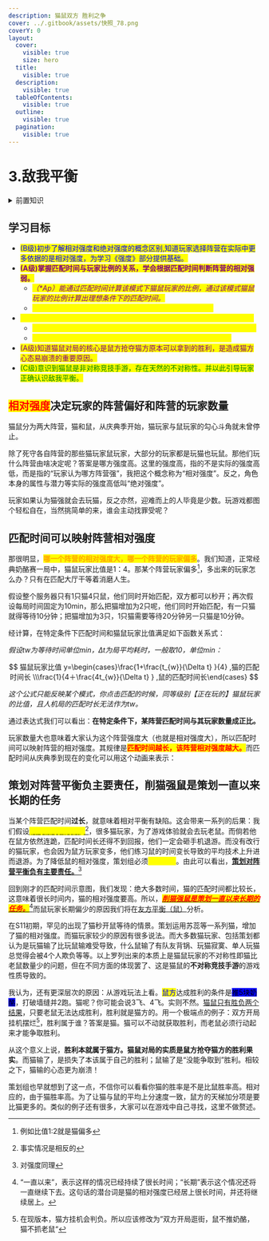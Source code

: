 ```yaml
---
description: 猫鼠双方 胜利之争
cover: ../.gitbook/assets/快照_78.png
coverY: 0
layout:
  cover:
    visible: true
    size: hero
  title:
    visible: true
  description:
    visible: true
  tableOfContents:
    visible: true
  outline:
    visible: true
  pagination:
    visible: true
---
```


# 3.敌我平衡

<details>

<summary>前置知识</summary>

[1.差距](../part.i-current-abstract/1.gap.md)&#x20;

[2.胜与负](../part.i-current-abstract/2.win-and-lose.md)

</details>

## 学习目标



* <mark style="color:blue;">(B级)初步了解相对强度和绝对强度的概念区别,知道玩家选择阵营在实际中更多依据的是相对强度，为学习《强度》部分提供基础。</mark>
* <mark style="color:purple;">**(A级)掌握匹配时间与玩家比例的关系，学会根据匹配时间判断阵营的相对强弱。**</mark>
  * _<mark style="color:purple;">（\*Ap）能通过匹配时间计算该模式下猫鼠玩家的比例，通过该模式猫鼠玩家的比例计算出理想条件下的匹配时间。</mark>_
  * <mark style="color:yellow;">（S级）理解阵营平衡的最终目标是达成猫鼠玩家1:4的比例</mark>
* <mark style="color:yellow;">**(S级)知道策划组有责任通过调整强化相对强度较弱的一方来达到阵营平衡。**</mark>
  * <mark style="color:yellow;">基于阵营平衡的长期现状，理解</mark><mark style="color:yellow;">**“削猫强鼠”是策划一直以来长期的任务**</mark><mark style="color:yellow;">。</mark>
  * <mark style="color:yellow;">能运用该理论看待阵营平衡而不是简单的“加强老鼠能赚4份钱”。</mark>
* <mark style="color:purple;">(A级)知道猫鼠对局的核心是鼠方抢夺猫方原本可以拿到的胜利，是造成猫方心态易崩溃的重要原因。</mark>
* <mark style="color:green;">(C级)意识到猫鼠是非对称竞技手游，存在天然的不对称性。并以此引导玩家正确认识敌我平衡。</mark>

## <mark style="color:red;">相对强度</mark>决定玩家的阵营偏好和阵营的玩家数量

猫鼠分为两大阵营，猫和鼠，从庆典季开始，猫玩家与鼠玩家的勾心斗角就未曾停止。

除了死守各自阵营的那些猫玩家鼠玩家，大部分的玩家都是玩猫也玩鼠。那他们玩什么阵营由啥决定呢？答案是哪方强度高。这里的强度高，指的不是实际的强度高低，而是指的“玩家认为哪方阵营强”，我把这个概念称为“相对强度”。反之，角色本身的属性与潜力等实际的强度高低叫“绝对强度”。

玩家如果认为猫强就会去玩猫，反之亦然，迎难而上的人毕竟是少数。玩游戏都图个轻松自在，当然挑简单的来，谁会主动找罪受呢？

## 匹配时间可以映射阵营相对强度

&#x20;       那很明显，<mark style="color:orange;">**哪一个阵营的相对强度大，哪一个阵营的玩家偏多**</mark>。我们知道，正常经典奶酪赛一局中，猫鼠玩家比值是1：4。那某个阵营玩家偏多[^1]，多出来的玩家怎么办？只有在匹配大厅干等着消磨人生。

&#x20;       假设整个服务器只有1只猫4只鼠，他们同时开始匹配，双方都可以秒开；再次假设每局时间固定为10min，那么把猫增加为2只呢，他们同时开始匹配，有一只猫就得等待10分钟；把猫增加为3只，1只猫需要等待20分钟另一只猫是10分钟。

经计算，在特定条件下匹配时间和猫鼠玩家比值满足如下函数关系式：

_假设tw为等待时间单位min，∆t为局平均耗时，一般取10，单位min：_

$$
猫鼠玩家比值 y=\begin{cases}\frac{1+\frac{t_{w}}{\Delta t} }{4} ,猫的匹配时间长 \\\frac{1}{4＋\frac{4t_{w}}{\Delta t} } ,鼠的匹配时间长\end{cases}
$$

_这个公式只能反映某个模式，你点击匹配的时候，同等级别【正在玩的】猫鼠玩家的比值，且人机局的匹配时长无法作为tw。_

通过表达式我们可以看出：**在特定条件下，某阵营匹配时间与其玩家数量成正比。**

&#x20;       玩家数量大也意味着大家认为这个阵营强度大（也就是相对强度大），所以匹配时间可以映射阵营的相对强度。其规律是<mark style="color:red;">**匹配时间越长，该阵营相对强度越大。**</mark>而匹配时间从庆典季到现在的变化可以用这个动画来表示：

## 策划对阵营平衡负主要责任，削猫强鼠是策划一直以来长期的任务

&#x20;       当某个阵营匹配时间**过长**，就意味着相对平衡有缺陷。这会带来一系列的后果：我们假设[<mark style="color:yellow;">**猫的相对强度较低**</mark>](#user-content-fn-2)[^2]，很多猫玩家，为了游戏体验就会去玩老鼠。而倘若他在鼠方依然连跪，匹配时间长还得不到回报，他们一定会砸手机退游。而没有改行的猫玩家，也会因为鼠方玩家变多，他们练习鼠的时间变长导致的平均技术上升进而退游。为了降低鼠的相对强度，策划组必须<mark style="color:yellow;">**强猫削鼠**</mark>。由此可以看出，[**策划对阵营平衡负有主要责任。**](#user-content-fn-3)[^3]

&#x20;       回到刚才的匹配时间示意图，我们发现：绝大多数时间，猫的匹配时间都比较长，这意味着很长时间内，猫的相对强度要高。所以，[_<mark style="color:red;background-color:yellow;">**削猫强鼠是策划一直以来长期的任务。**</mark>_](#user-content-fn-4)[^4]而鼠玩家长期偏少的原因我们将在[友方平衡（鼠）](5.-you-fang-ping-heng-xia-shu.md)分析。

&#x20;       在S11初期，罕见的出现了猫秒开鼠等待的情景。策划运用苏蕊等一系列猫，增加了猫的相对强度。而猫玩家较少的原因有很多说法。而大多数猫玩家、包括策划都认为是玩猫输了比玩鼠输难受导致，什么鼠输了有队友背锅、玩猫寂寞、单人玩猫总觉得会被4个人欺负等等。以上罗列出来的本质上是猫鼠玩家的不对称性即猫比老鼠数量少的问题，但在不同方面的体现罢了、这是猫鼠的**不对称竞技手游**的游戏性质导致的。

&#x20;       我认为，还有更深层次的原因：从游戏玩法上看。<mark style="color:blue;">鼠方</mark>达成胜利的条件是<mark style="background-color:blue;">推5块奶酪</mark>，打破墙缝并2跑。猫呢？你可能会说3飞、4飞。实则不然。[猫鼠只有胜负两个结果](../part.i-current-abstract/2.win-and-lose.md#zhui-qiu-sheng-li-shi-mao-shu-wan-jia-de-ben-zhi-te-zheng)，只要老鼠无法达成胜利，胜利就是猫方的。用一个极端点的例子：双方开局挂机摆烂[^5]，胜利属于谁？答案是猫。猫可以不动就获取胜利，而老鼠必须行动起来才能争取胜利。

&#x20;       从这个意义上说，**胜利本就属于猫方。猫鼠对局的实质是鼠方抢夺猫方的胜利果实**。而猫输了，是损失了本该属于自己的胜利；鼠输了是“没能争取到”胜利。相较之下，猫输的心态更为崩溃！

&#x20;       策划组也早就想到了这一点，不信你可以看看你猫的胜率是不是比鼠胜率高。相对应的，由于猫胜率高。为了让猫与鼠的平均上分速度一致，鼠方的天梯加分项是要比猫更多的。类似的例子还有很多，大家可以在游戏中自己寻找，这里不做赘述。

[^1]: 例如比值1:2就是猫偏多

[^2]: 事实情况是相反的

[^3]: 对强度同理

[^4]: “一直以来”，表示这样的情况已经持续了很长时间；“长期”表示这个情况还将一直继续下去。这句话的潜台词是猫的相对强度已经居上很长时间，并还将继续居上。

[^5]: 在现版本，猫方挂机会判负。所以应该修改为”双方开局逛街，鼠不推奶酪，猫不抓老鼠“
